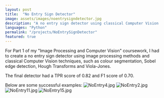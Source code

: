 ```yaml
---
layout: post
title:  "No Entry Sign Detector"
image: assets/images/noentrysigndetector.jpg
description: "A no entry sign detector using classical Computer Vision techniques"
languages: "Python"
permalink: "/projects/NoEntrySignDetector"
featured: true
---
```

For Part 1 of my "Image Processing and Computer Vision" coursework, I had to create a no entry sign detector using image processing methods and classical Computer Vision techniques, such as colour segmentation, Sobel edge detection, Hough Transforms and Viola-Jones.

The final detector had a TPR score of 0.82 and F1 score of 0.70.

Below are some successful examples:
![NoEntry4.jpg](/assets/images/noentrysigns_results/NoEntry4.jpg)
![NoEntry2.jpg](/assets/images/noentrysigns_results/NoEntry10.jpg)
![NoEntry11.jpg](/assets/images/noentrysigns_results/NoEntry11.jpg)
![NoEntry15.jpg](/assets/images/noentrysigns_results/NoEntry15.jpg)